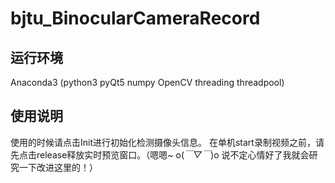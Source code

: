 # bjtu_BinocularCameraRecord
## 运行环境
Anaconda3 (python3 pyQt5 numpy OpenCV threading threadpool)
## 使用说明
使用的时候请点击Init进行初始化检测摄像头信息。 在单机start录制视频之前，请先点击release释放实时预览窗口。（嗯嗯~ o(*￣▽￣*)o 说不定心情好了我就会研究一下改进这里的！）
